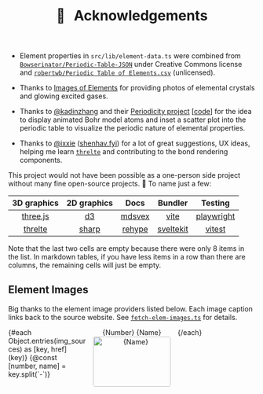 <script>
  import img_sources from '$lib/element-image-urls.json'
  import { dev } from '$app/environment'
  import pkg from '$root/package.json'
</script>

# 🙏 &thinsp; Acknowledgements

- Element properties in `src/lib/element-data.ts` were combined from [`Bowserinator/Periodic-Table-JSON`](https://github.com/Bowserinator/Periodic-Table-JSON/blob/master/PeriodicTableJSON.json) under Creative Commons license and [`robertwb/Periodic Table of Elements.csv`](https://gist.github.com/robertwb/22aa4dbfb6bcecd94f2176caa912b952) (unlicensed).
- Thanks to [Images of Elements](https://images-of-elements.com) for providing photos of elemental crystals and glowing excited gases.
- Thanks to [@kadinzhang](https://github.com/kadinzhang) and their [Periodicity project](https://ptable.netlify.app) [[code](https://github.com/kadinzhang/Periodicity)] for the idea to display animated Bohr model atoms and inset a scatter plot into the periodic table to visualize the periodic nature of elemental properties.
- Thanks to [@ixxie](https://github.com/ixxie) ([shenhav.fyi](https://shenhav.fyi)) for a lot of great suggestions, UX ideas, helping me learn [`threlte`](https://threlte.xyz) and contributing to the bond rendering components.

This project would not have been possible as a one-person side project without many fine open-source projects. 🙏 To name just a few:

|           3D graphics           |               2D graphics                |                     Docs                     |               Bundler               |               Testing                |
| :-----------------------------: | :--------------------------------------: | :------------------------------------------: | :---------------------------------: | :----------------------------------: |
| [three.js](https://threejs.org) |          [d3](https://d3js.org)          |         [mdsvex](https://mdsvex.com)         |     [vite](https://vitejs.dev)      | [playwright](https://playwright.dev) |
| [threlte](https://threlte.xyz)  | [sharp](https://sharp.pixelplumbing.com) | [rehype](https://github.com/rehypejs/rehype) | [sveltekit](https://kit.svelte.dev) |     [vitest](https://vitest.dev)     |

Note that the last two cells are empty because there were only 8 items in the list. In markdown tables, if you have less items in a row than there are columns, the remaining cells will just be empty.

## Element Images

Big thanks to the element image providers listed below. Each image caption links back to the source website. See [`fetch-elem-images.ts`](https://github.com/janosh/matterviz/blob/-/src/fetch-elem-images.ts) for details.

<ul class="elem-img">
    {#each Object.entries(img_sources) as [key, href] (key)}
      {@const [number, name] = key.split(`-`)}
      <li>
        <a {href}>{number} {name}</a>
        <a href="/{name}">
          <img src="{dev ? '' : pkg.homepage}/elements/{key}.avif" alt={name} />
        </a>
      </li>
    {/each}
  </ul>

<style>
  h1 {
    text-align: center;
    margin: 2em;
  }
  ul:first-of-type > li {
    margin: 1em 0;
  }
  ul.elem-img {
    display: grid;
    grid-template-columns: repeat(auto-fill, minmax(9em, 1fr));
    gap: 1em;
    list-style: none;
    padding: 0;
  }
  ul.elem-img > li {
    text-transform: capitalize;
    text-align: center;
  }
  ul.elem-img > li > a > img {
    width: 100%;
    border-radius: 3pt;
  }
</style>
